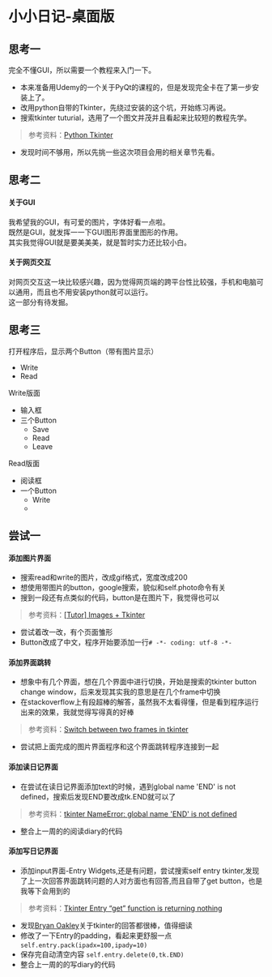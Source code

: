 # 小小日记-桌面版

## 思考一

完全不懂GUI，所以需要一个教程来入门一下。  
- 本来准备用Udemy的一个关于PyQt的课程的，但是发现完全卡在了第一步安装上了。
- 改用python自带的Tkinter，先绕过安装的这个坑，开始练习再说。
- 搜索tkinter tuturial，选用了一个图文并茂并且看起来比较短的教程先学。
> 参考资料：[Python Tkinter](http://www.python-course.eu/python_tkinter.php)
- 发现时间不够用，所以先挑一些这次项目会用的相关章节先看。

## 思考二
#### 关于GUI
我希望我的GUI，有可爱的图片，字体好看一点啦。  
既然是GUI，就发挥一一下GUI图形界面里图形的作用。  
其实我觉得GUI就是要美美美，就是暂时实力还比较小白。

#### 关于网页交互
对网页交互这一块比较感兴趣，因为觉得网页端的跨平台性比较强，手机和电脑可以通用，而且也不用安装python就可以运行。  
这一部分有待发掘。

## 思考三
打开程序后，显示两个Button（带有图片显示）
- Write
- Read

Write版面
- 输入框
- 三个Button
    - Save
    - Read
    - Leave
    
Read版面
- 阅读框
- 一个Button
    - Write
    - 

## 尝试一
#### 添加图片界面
- 搜索read和write的图片，改成gif格式，宽度改成200
- 想使用带图片的button，google搜索，貌似和self.photo命令有关
- 搜到一段还有点类似的代码，button是在图片下，我觉得也可以
> 参考资料：[[Tutor] Images + Tkinter](https://mail.python.org/pipermail/tutor/2002-November/018610.html)
- 尝试着改一改，有个页面雏形
- Button改成了中文，程序开始要添加一行```# -*- coding: utf-8 -*-```

#### 添加界面跳转
- 想象中有几个界面，想在几个界面中进行切换，开始是搜索的tkinter button change window，后来发现其实我的意思是在几个frame中切换
- 在stackoverflow上有段超棒的解答，虽然我不太看得懂，但是看到程序运行出来的效果，我就觉得写得真的好棒
> 参考资料：[Switch between two frames in tkinter](http://stackoverflow.com/questions/7546050/switch-between-two-frames-in-tkinter)
- 尝试把上面完成的图片界面程序和这个界面跳转程序连接到一起

#### 添加读日记界面
- 在尝试在读日记界面添加text的时候，遇到global name 'END' is not defined，搜索后发现END要改成tk.END就可以了
> 参考资料：[tkinter NameError: global name 'END' is not defined](http://www.scriptscoop.net/t/30e72bef2788/python-tkinter-nameerror-global-name-end-is-not-defined.html)
- 整合上一周的的阅读diary的代码

#### 添加写日记界面
- 添加input界面-Entry Widgets,还是有问题，尝试搜索self entry tkinter,发现了上一次回答界面跳转问题的人对方面也有回答,而且自带了get button，也是我等下会用到的
> 参考资料：[Tkinter Entry “get” function is returning nothing](http://stackoverflow.com/questions/10727131/tkinter-entry-get-function-is-returning-nothing)
- 发现[Bryan Oakley](http://stackoverflow.com/users/7432/bryan-oakley)关于tkinter的回答都很棒，值得细读
- 修改了一下Entry的padding，看起来更舒服一点 ```self.entry.pack(ipadx=100,ipady=10)```
- 保存完自动清空内容 ```self.entry.delete(0,tk.END)```
- 整合上一周的的写diary的代码